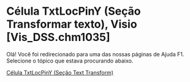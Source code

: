 
# Célula TxtLocPinY (Seção Transformar texto), Visio [Vis_DSS.chm1035]

Olá! Você foi redirecionado para uma das nossas páginas de Ajuda F1. Selecione o tópico que estava procurando abaixo.

[Célula TxtLocPinY (Seção Text Transform)](http://msdn.microsoft.com/library/3f46cfcf-7eac-4a37-e782-39f4e7f8fc43%28Office.15%29.aspx)
